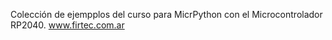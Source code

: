 Colección de ejempplos del curso para MicrPython con el Microcontrolador RP2040.
www.firtec.com.ar 
